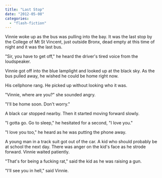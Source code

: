 ```yaml
---
title: "Last Stop"
date: "2012-05-08"
categories: 
  - "flash-fiction"
---
```


Vinnie woke up as the bus was pulling into the bay. It was the last stop by the College of Mt St Vincent, just outside Bronx, dead empty at this time of night and it was the last bus.

"Sir, you have to get off," he heard the driver's tired voice from the loudspeaker.

Vinnie got off into the blue lamplight and looked up at the black sky. As the bus pulled away, he wished he could be home right now.

His cellphone rang. He picked up without looking who it was.

"Vinnie, where are you?" she sounded angry.

"I'll be home soon. Don't worry."

A black car stopped nearby. Then it started moving forward slowly.

"I gotta go. Go to sleep," he hesitated for a second, "I love you."

"I love you too," he heard as he was putting the phone away.

A young man in a track suit got out of the car. A kid who should probably be at school the next day. There was anger on the kid's face as he strode forward. Vinnie waited patiently.

"That's for being a fucking rat," said the kid as he was raising a gun.

"I'll see you in hell," said Vinnie.
